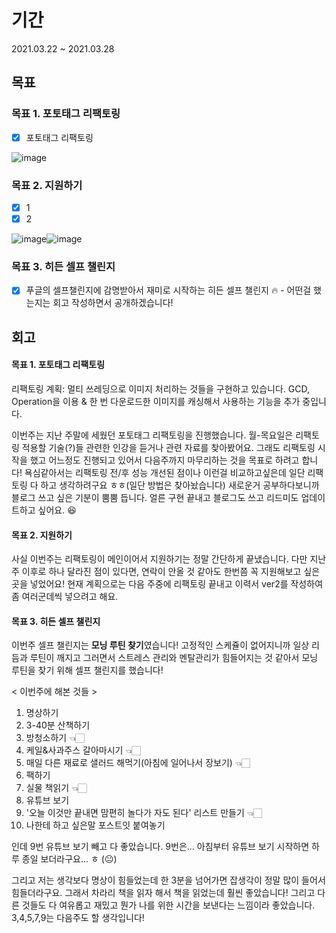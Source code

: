 # 기간

2021.03.22 ~ 2021.03.28

## 목표



### 목표 1. 포토태그 리팩토링

- [x] 포토태그 리팩토링

![image](https://user-images.githubusercontent.com/52783516/112754702-3fdd1380-9018-11eb-99b9-21344d29a132.png)

### 목표 2. 지원하기

- [x] 1
- [x] 2

![image](https://user-images.githubusercontent.com/52783516/112750992-83c71d00-9006-11eb-8379-82d9079c46ce.png)![image](https://user-images.githubusercontent.com/52783516/112751010-9ccfce00-9006-11eb-81bd-d043913cd734.png)

### 목표 3. 히든 셀프 챌린지

- [x] 푸글의 셀프챌린지에 감명받아서 재미로 시작하는 히든 셀프 챌린지 🔥
  \- 어떤걸 했는지는 회고 작성하면서 공개하겠습니다!



## 회고

#### 목표 1. 포토태그 리팩토링

리팩토링 계획:  멀티 쓰레딩으로 이미지 처리하는 것들을 구현하고 있습니다. GCD, Operation을 이용 & 한 번 다운로드한 이미지를 캐싱해서 사용하는 기능을 추가 중입니다.

이번주는 지난 주말에 세웠던 포토태그 리팩토링을 진행했습니다. 월-목요일은 리팩토링 적용할 기술(?)들 관련한 인강을 듣거나 관련 자료를 찾아봤어요. 그래도 리팩토링 시작을 했고 어느정도 진행되고 있어서 다음주까지 마무리하는 것을 목표로 하려고 합니다! 욕심같아서는 리팩토링 전/후 성능 개선된 점이나 이런걸 비교하고싶은데 일단 리팩토링 다 하고 생각하려구요 ㅎㅎ(일단 방법은 찾아놨습니다) 새로운거 공부하다보니까 블로그 쓰고 싶은 기분이 뿜뿜 듭니다. 얼른 구현 끝내고 블로그도 쓰고 리드미도 업데이트하고 싶어요. 😆

#### 목표 2. 지원하기

사실 이번주는 리팩토링이 메인이어서 지원하기는 정말 간단하게 끝냈습니다. 다만 지난주 이후로 하나 달라진 점이 있다면, 연락이 안올 것 같아도 한번쯤 꼭 지원해보고 싶은 곳을 넣었어요! 현재 계획으로는 다음 주중에 리팩토링 끝내고 이력서 ver2를 작성하여 좀 여러군데씩 넣으려고 해요.

#### 목표 3. 히든 셀프 챌린지

이번주 셀프 챌린지는 **모닝 루틴 찾기**였습니다! 고정적인 스케쥴이 없어지니까 일상 리듬과 루틴이 깨지고 그러면서 스트레스 관리와 멘탈관리가 힘들어지는 것 같아서 모닝 루틴을 찾기 위해 셀프 챌린지를 했습니다!

< 이번주에 해본 것들 >

1. 명상하기
2. 3-40분 산책하기
3. 방청소하기 👈🏻
4. 케일&사과주스 갈아마시기 👈🏻
5. 매일 다른 재료로 샐러드 해먹기(아침에 일어나서 장보기) 👈🏻
6. 팩하기
7. 실물 책읽기 👈🏻
8. 유튜브 보기
9. '오늘 이것만 끝내면 맘편히 놀다가 자도 된다' 리스트 만들기 👈🏻
10. 나한테 하고 싶은말 포스트잇 붙여놓기

인데 9번 유튜브 보기 빼고 다 좋았습니다. 9번은... 아침부터 유튜브 보기 시작하면 하루 종일 보더라구요... ㅎ (😐)

그리고 저는 생각보다 명상이 힘들었는데 한 3분을 넘어가면 잡생각이 정말 많이 들어서 힘들더라구요. 그래서 차라리 책을 읽자 해서 책을 읽었는데 훨씬 좋았습니다! 그리고 다른 것들도 다 여유롭고 재밌고 뭔가 나를 위한 시간을 보낸다는 느낌이라 좋았습니다. 3,4,5,7,9는 다음주도 할 생각입니다! 